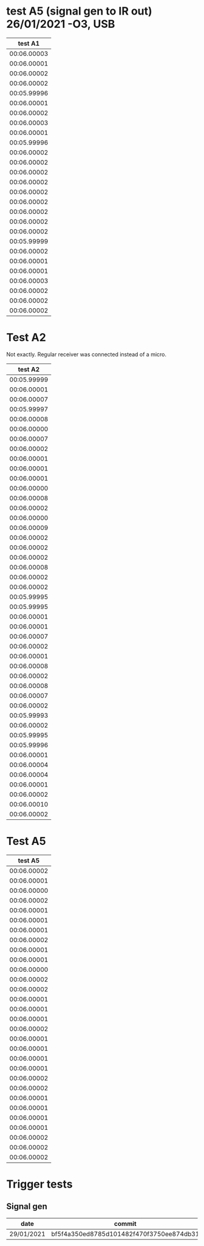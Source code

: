 # test A5 (signal gen to IR out) 26/01/2021 -O3, USB

| test A1     |
| ----------- |
| 00:06.00003 |
| 00:06.00001 |
| 00:06.00002 |
| 00:06.00002 |
| 00:05.99996 |
| 00:06.00001 |
| 00:06.00002 |
| 00:06.00003 |
| 00:06.00001 |
| 00:05.99996 |
| 00:06.00002 |
| 00:06.00002 |
| 00:06.00002 |
| 00:06.00002 |
| 00:06.00002 |
| 00:06.00002 |
| 00:06.00002 |
| 00:06.00002 |
| 00:06.00002 |
| 00:05.99999 |
| 00:06.00002 |
| 00:06.00001 |
| 00:06.00001 |
| 00:06.00003 |
| 00:06.00002 |
| 00:06.00002 |
| 00:06.00002 |


# Test A2
Not exactly. Regular receiver was connected instead of a micro.

| test A2     |
| ----------- |
| 00:05.99999 |
| 00:06.00001 |
| 00:06.00007 |
| 00:05.99997 |
| 00:06.00008 |
| 00:06.00000 |
| 00:06.00007 |
| 00:06.00002 |
| 00:06.00001 |
| 00:06.00001 |
| 00:06.00001 |
| 00:06.00000 |
| 00:06.00008 |
| 00:06.00002 |
| 00:06.00000 |
| 00:06.00009 |
| 00:06.00002 |
| 00:06.00002 |
| 00:06.00002 |
| 00:06.00008 |
| 00:06.00002 |
| 00:06.00002 |
| 00:05.99995 |
| 00:05.99995 |
| 00:06.00001 |
| 00:06.00001 |
| 00:06.00007 |
| 00:06.00002 |
| 00:06.00001 |
| 00:06.00008 |
| 00:06.00002 |
| 00:06.00008 |
| 00:06.00007 |
| 00:06.00002 |
| 00:05.99993 |
| 00:06.00002 |
| 00:05.99995 |
| 00:05.99996 |
| 00:06.00001 |
| 00:06.00004 |
| 00:06.00004 |
| 00:06.00001 |
| 00:06.00002 |
| 00:06.00010 |
| 00:06.00002 |

# Test A5

| test A5     |
| ----------- |
| 00:06.00002 |
| 00:06.00001 |
| 00:06.00000 |
| 00:06.00002 |
| 00:06.00001 |
| 00:06.00001 |
| 00:06.00001 |
| 00:06.00002 |
| 00:06.00001 |
| 00:06.00001 |
| 00:06.00000 |
| 00:06.00002 |
| 00:06.00002 |
| 00:06.00001 |
| 00:06.00001 |
| 00:06.00001 |
| 00:06.00002 |
| 00:06.00001 |
| 00:06.00001 |
| 00:06.00001 |
| 00:06.00001 |
| 00:06.00002 |
| 00:06.00002 |
| 00:06.00001 |
| 00:06.00001 |
| 00:06.00001 |
| 00:06.00001 |
| 00:06.00002 |
| 00:06.00002 |
| 00:06.00002 |


# Trigger tests
## Signal gen

| date       | commit                                   | T1S | T1L | T2S | T2L | T3S | T3L | T4S | T4L |
| ---------- | ---------------------------------------- | --- | --- | --- | --- | --- | --- | --- | --- |
| 29/01/2021 | bf5f4a350ed8785d101482f470f3750ee874db31 | 1   | 1   | 0   | 1   | -   | 0   | 0   | 0   |














